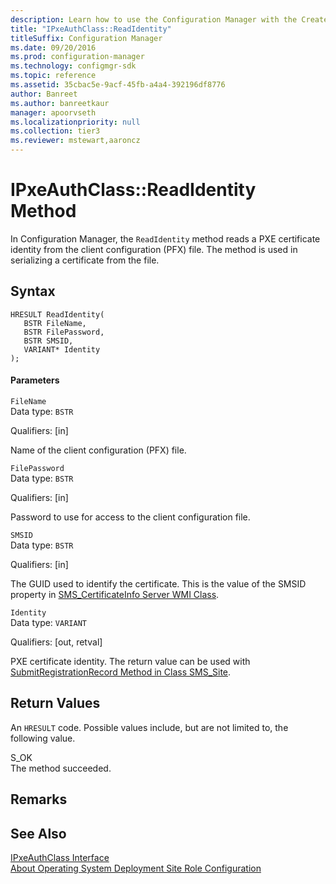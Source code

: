 ```yaml
---
description: Learn how to use the Configuration Manager with the CreateIdentity method to create a PXE certificate identity that is used in the client configuration file.
title: "IPxeAuthClass::ReadIdentity"
titleSuffix: Configuration Manager
ms.date: 09/20/2016
ms.prod: configuration-manager
ms.technology: configmgr-sdk
ms.topic: reference
ms.assetid: 35cbac5e-9acf-45fb-a4a4-392196df8776
author: Banreet
ms.author: banreetkaur
manager: apoorvseth
ms.localizationpriority: null
ms.collection: tier3
ms.reviewer: mstewart,aaroncz 
---
```

# IPxeAuthClass::ReadIdentity Method
In Configuration Manager, the `ReadIdentity` method reads a PXE certificate identity from the client configuration (PFX) file. The method is used in serializing a certificate from the file.  

## Syntax  

```  
HRESULT ReadIdentity(  
   BSTR FileName,  
   BSTR FilePassword,  
   BSTR SMSID,  
   VARIANT* Identity  
);  
```  

#### Parameters  
 `FileName`  
 Data type: `BSTR`  

 Qualifiers: [in]  

 Name of the client configuration (PFX) file.  

 `FilePassword`  
 Data type: `BSTR`  

 Qualifiers: [in]  

 Password to use for access to the client configuration file.  

 `SMSID`  
 Data type: `BSTR`  

 Qualifiers: [in]  

 The GUID used to identify the certificate. This is the value of the SMSID property in [SMS_CertificateInfo Server WMI Class](../../../../../develop/reference/osd/sms_certificateinfo-server-wmi-class.md).  

 `Identity`  
 Data type: `VARIANT`  

 Qualifiers: [out, retval]  

 PXE certificate identity. The return value can be used with [SubmitRegistrationRecord Method in Class SMS_Site](../../../../../develop/reference/core/servers/configure/submitregistrationrecord-method-in-class-sms_site.md).  

## Return Values  
 An `HRESULT` code. Possible values include, but are not limited to, the following value.  

 S_OK  
 The method succeeded.  

## Remarks  

## See Also  
 [IPxeAuthClass Interface](../../../../../develop/reference/core/clients/client-classes/ipxeauthclass-interface.md)   
 [About Operating System Deployment Site Role Configuration](../../../../../develop/osd/about-operating-system-deployment-site-role-configuration.md)
